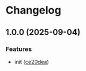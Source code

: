 # Changelog

## 1.0.0 (2025-09-04)


### Features

* init ([ce20dea](https://github.com/sanity-io/signed-urls/commit/ce20dea6ca0c8665aedcebae5fa53cab1401a2f8))
